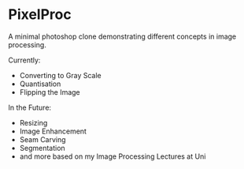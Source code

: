 # PixelProc
A minimal photoshop clone demonstrating different concepts in image processing. 

Currently:
- Converting to Gray Scale
- Quantisation
- Flipping the Image

In the Future:
- Resizing
- Image Enhancement
- Seam Carving
- Segmentation
- and more based on my Image Processing Lectures at Uni
